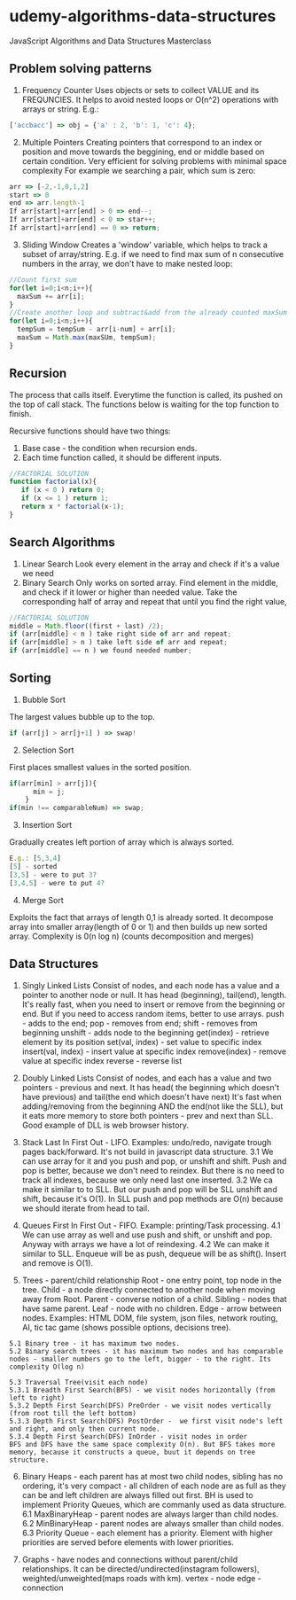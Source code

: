 # udemy-algorithms-data-structures
JavaScript Algorithms and Data Structures Masterclass

## Problem solving patterns

1. Frequency Counter
  Uses objects or sets to collect VALUE and its FREQUNCIES.
  It helps to avoid nested loops or O(n^2) operations with arrays or string.
  E.g.:
  ```javascript
  ['accbacc'] => obj = {'a' : 2, 'b': 1, 'c': 4};
  ```
2. Multiple Pointers
  Creating pointers that correspond to an index or position and move towards the beggining, end or middle based on certain condition.
  Very efficient for solving problems with minimal space complexity
  For example we searching a pair, which sum is zero:
  ```javascript
  arr => [-2,-1,0,1,2]
  start => 0
  end => arr.length-1
  If arr[start]+arr[end] > 0 => end--;
  If arr[start]+arr[end] < 0 => star++;
  If arr[start]+arr[end] == 0 => return;
  ```

3. Sliding Window
  Creates a 'window' variable, which helps to track a subset of array/string.
  E.g. if we need to find max sum of n consecutive numbers in the array, we don't have to make nested loop:
  ```javascript
  //Count first sum
  for(let i=0;i<n;i++){
    maxSum += arr[i];
  }
  //Create another loop and subtract&add from the already counted maxSum
  for(let i=0;i<n;i++){
    tempSum = tempSum - arr[i-num] + arr[i];
    maxSum = Math.max(maxSUm, tempSum);
  }
  ```

## Recursion

  The process that calls itself.
  Everytime the function is called, its pushed on the top of call stack. The functions below is waiting for the top function to finish.

  Recursive functions should have two things:
  1. Base case - the condition when recursion ends.
  2. Each time function called, it should be different inputs.

  ```javascript
  //FACTORIAL SOLUTION
  function factorial(x){
     if (x < 0 ) return 0;
     if (x <= 1 ) return 1;
     return x * factorial(x-1);
  }
  ```

## Search Algorithms

  1. Linear Search
  Look every element in the array and check if it's a value we need
  2. Binary Search
  Only works on sorted array. Find element in the middle, and check if it lower or higher than needed value. Take the corresponding half of array and repeat that until you find the right value,
  ```javascript
  //FACTORIAL SOLUTION
  middle = Math.floor((first + last) /2);
  if (arr[middle] < n ) take right side of arr and repeat;
  if (arr[middle] > n ) take left side of arr and repeat;
  if (arr[middle] == n ) we found needed number;
  ```
## Sorting

  1. Bubble Sort

  The largest values bubble up to the top.
  ```javascript
  if (arr[j] > arr[j+1] ) => swap!
  ```
  2. Selection Sort

  First places smallest values in the sorted position.
  ```javascript
  if(arr[min] > arr[j]){
        min = j;
      }
  if(min !== comparableNum) => swap;
  ```

  3. Insertion Sort

  Gradually creates left portion of array which is always sorted.
  ```javascript
  E.g.: [5,3,4]
  [5] - sorted
  [3,5] - were to put 3?
  [3,4,5] - were to put 4?
  ```

  4. Merge Sort

  Exploits the fact that arrays of length 0,1 is already sorted.
  It decompose array into smaller array(length of 0 or 1) and then builds up new sorted array.
  Complexity is 0(n log n) (counts decomposition and merges)

## Data Structures

  1. Singly Linked Lists
    Consist of nodes, and each node has a value and a pointer to another node or null.
    It has head (beginning), tail(end), length.
    It's really fast, when you need to insert or remove from the beginning or end. But if you need to access random items, better to use arrays.
    push - adds to the end;
    pop - removes from end;
    shift - removes from beginning
    unshift - adds node to the beginning
    get(index) - retrieve element by its position
    set(val, index) - set value to specific index
    insert(val, index) - insert value at specific index
    remove(index) - remove value at specific index
    reverse - reverse list

  2. Doubly Linked Lists
    Consist of nodes, and each has a value and two pointers - previous and next.
    It has head( the beginning which doesn't have previous) and tail(the end which doesn't have next)
    It's fast when adding/removing from the beginning AND the end(not like the SLL), but it eats more memory to store both pointers - prev and next than SLL.
    Good example of DLL is web browser history.

  3. Stack
    Last In First Out - LIFO. Examples: undo/redo, navigate trough pages back/forward. It's not build in javascript data structure.
    3.1 We can use array for it and you push and pop, or unshift and shift. Push and pop is better, because we don't need to reindex. But there is no need to track all indexes, because we only need last one inserted.
    3.2 We ca make it similar to to SLL. But our push and pop will be SLL unshift and shift, because it's O(1). In SLL push and pop methods are O(n) because we should iterate from head to tail.

  4. Queues
    First In First Out - FIFO. Example: printing/Task processing.
    4.1 We can use array as well and use push and shift, or unshift and pop. Anyway with arrays we have a lot of reindexing.
    4.2 We can make it similar to SLL. Enqueue will be as push, dequeue will be as shift(). Insert and remove is O(1).

  5. Trees - parent/child relationship
    Root - one entry point, top node in the tree.
    Child - a node directly connected to another node when moving away from Root.
    Parent - converse notion of a child.
    Sibling - nodes that have same parent.
    Leaf - node with no children.
    Edge - arrow between nodes.
    Examples: HTML DOM, file system, json files,  network routing, AI, tic tac game (shows possible options, decisions tree).

    5.1 Binary tree - it has maximum two nodes.
    5.2 Binary search trees - it has maximum two nodes and has comparable nodes - smaller numbers go to the left, bigger - to the right. Its complexity O(log n)

    5.3 Traversal Tree(visit each node)
    5.3.1 Breadth First Search(BFS) - we visit nodes horizontally (from left to right)
    5.3.2 Depth First Search(DFS) PreOrder - we visit nodes vertically (from root till the left bottom)
    5.3.3 Depth First Search(DFS) PostOrder -  we first visit node's left and right, and only then current node.
    5.3.4 Depth First Search(DFS) InOrder - visit nodes in order
    BFS and DFS have the same space complexity O(n). But BFS takes more memory, because it constructs a queue, buut it depends on tree structure.

  6. Binary Heaps - each parent has at most two child nodes, sibling has no ordering, it's very compact - all children of each node are as full as they can be and left children are always filled out first.
  BH is used to implement Priority Queues, which are commanly used as data structure.
    6.1 MaxBinaryHeap - parent nodes are always larger than child nodes.
    6.2 MinBinaryHeap - parent nodes are always smaller than child nodes.
    6.3 Priority Queue - each element has a priority. Element with higher priorities are served before elements with lower priorities.

  7. Graphs - have nodes and connections without parent/child relationships. It can be directed/undirected(instagram followers), weighted/unweighted(maps roads with km).
    vertex - node
    edge - connection
